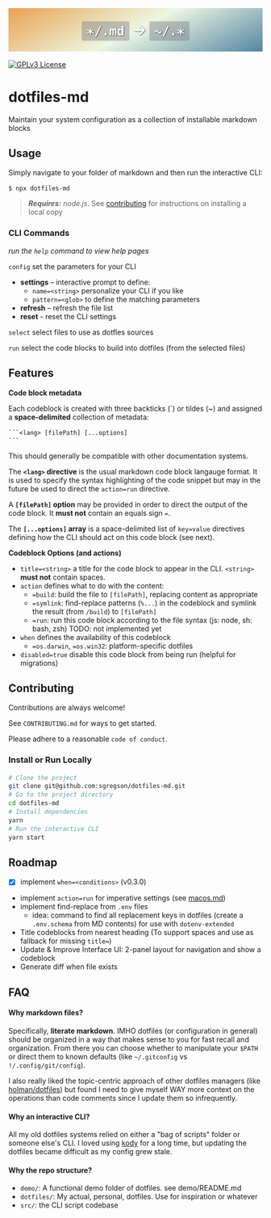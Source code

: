 ![logo – an arrow from a glob of markdown to a glob of dotfiles](./docs/banner.png)

<!-- Banner Image Source: <div style="width:100%;height:3em;font-size:3.6rem;font-weight:bold;background:linear-gradient(-0.075turn,#3f87a6,#ebf8e1,#f69d3c);color:white;text-shadow:1px 1px 3px black;display:grid;place-items:center;margin:2em 0"><div><code>*/.md</code> → <code>~/.*</code></div></div>
-->

[![GPLv3 License](https://img.shields.io/badge/License-GPL%20v3-yellow.svg)](https://opensource.org/licenses/)

# dotfiles-md

Maintain your system configuration as a collection of installable markdown blocks

## Usage

Simply navigate to your folder of markdown and then run the interactive CLI:

```
$ npx dotfiles-md
```

> _**Requires:** node.js_. See [contributing] for instructions on installing a local copy

[contributing]: #contributing

### CLI Commands

_run the `help` command to view help pages_

`config` set the parameters for your CLI

- **settings** – interactive prompt to define:
  - `name=<string>` personalize your CLI if you like
  - `pattern=<glob>` to define the matching parameters
- **refresh** – refresh the file list
- **reset** - reset the CLI settings

`select` select files to use as dotfles sources

`run` select the code blocks to build into dotfiles (from the selected files)

## Features

**Code block metadata**

Each codeblock is created with three backticks (`) or tildes (~) and assigned a **space-delimited** collection of metadata:

    ```<lang> [filePath] [...options]
    ```

This should generally be compatible with other documentation systems.

The **`<lang>` directive** is the usual markdown code block langauge format. It is used to specify the syntax highlighting of the code snippet but may in the future be used to direct the `action=run` directive.

A **`[filePath]` option** may be provided in order to direct the output of the code block. It **must not** contain an equals sign `=`.

The **`[...options]` array** is a space-delimited list of `key=value` directives defining how the CLI should act on this code block (see next).

**Codeblock Options (and actions)**

- `title=<string>` a title for the code block to appear in the CLI. `<string>` **must not** contain spaces.
- `action` defines what to do with the content:
  - `=build`: build the file to `[filePath]`, replacing content as appropriate
  - `=symlink`: find-replace patterns (`%...`) in the codeblock and symlink the result (from `/build`) to `[filePath]`
  - `=run`: run this code block according to the file syntax (js: node, sh: bash, zsh) TODO: not implemented yet
- `when` defines the availability of this codeblock
  - `=os.darwin`, `=os.win32`: platform-specific dotfiles
- `disabled=true` disable this code block from being run (helpful for migrations)

## Contributing

Contributions are always welcome!

See `CONTRIBUTING.md` for ways to get started.

Please adhere to a reasonable `code of conduct`.

### Install or Run Locally

```sh
# Clone the project
git clone git@github.com:sgregson/dotfiles-md.git
# Go to the project directory
cd dotfiles-md
# Install dependencies
yarn
# Run the interactive CLI
yarn start
```

## Roadmap

- [x] implement `when=<conditions>` (v0.3.0)
- implement `action=run` for imperative settings (see [macos.md](dotfiles/macos/macos.md))
- implement find-replace from `.env` files
  - idea: command to find all replacement keys in dotfiles (create a `.env.schema` from MD contents) for use with `dotenv-extended`
- Title codeblocks from nearest heading (To support spaces and use as fallback for missing `title=`)
- Update & Improve Interface UI: 2-panel layout for navigation and show a codeblock
- Generate diff when file exists

## FAQ

#### Why markdown files?

Specifically, **literate markdown**. IMHO dotfiles (or configuration in general) should be organized in a way that makes sense to you for fast recall and organization. From there you can choose whether to manipulate your `$PATH` or direct them to known defaults (like `~/.gitconfig` vs `!/.config/git/config`).

I also really liked the topic-centric approach of other dotfiles managers (like [holman/dotfiles](https://github.com/holman/dotfiles)) but found I need to give myself WAY more context on the operations than code comments since I update them so infrequently.

#### Why an interactive CLI?

All my old dotfiles systems relied on either a "bag of scripts" folder or someone else's CLI. I loved using [kody](https://github.com/jh3y/kody) for a long time, but updating the dotfiles became difficult as my config grew stale.

#### Why the repo structure?

- `demo/`: A functional demo folder of dotfiles. see demo/README.md
- `dotfiles/`: My actual, personal, dotfiles. Use for inspiration or whatever
- `src/`: the CLI script codebase
